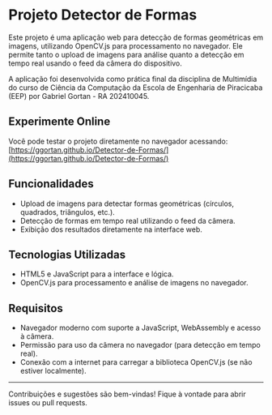 # Projeto Detector de Formas

Este projeto é uma aplicação web para detecção de formas geométricas em imagens, utilizando OpenCV.js para processamento no navegador. Ele permite tanto o upload de imagens para análise quanto a detecção em tempo real usando o feed da câmera do dispositivo.

A aplicação foi desenvolvida como prática final da disciplina de Multimídia do curso de Ciência da Computação da Escola de Engenharia de Piracicaba (EEP) por Gabriel Gortan - RA 202410045.

## Experimente Online

Você pode testar o projeto diretamente no navegador acessando:  
[https://ggortan.github.io/Detector-de-Formas/](https://ggortan.github.io/Detector-de-Formas/)

## Funcionalidades

- Upload de imagens para detectar formas geométricas (círculos, quadrados, triângulos, etc.).
- Detecção de formas em tempo real utilizando o feed da câmera.
- Exibição dos resultados diretamente na interface web.

## Tecnologias Utilizadas

- HTML5 e JavaScript para a interface e lógica.
- OpenCV.js para processamento e análise de imagens no navegador.

## Requisitos

- Navegador moderno com suporte a JavaScript, WebAssembly e acesso à câmera.
- Permissão para uso da câmera no navegador (para detecção em tempo real).
- Conexão com a internet para carregar a biblioteca OpenCV.js (se não estiver localmente).

---

Contribuições e sugestões são bem-vindas! Fique à vontade para abrir issues ou pull requests.
